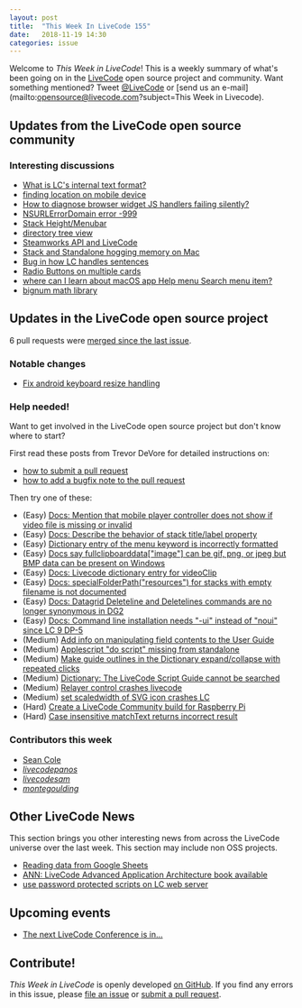 ```yaml
---
layout: post
title:  "This Week In LiveCode 155"
date:   2018-11-19 14:30
categories: issue
---
```


Welcome to *This Week in LiveCode*!  This is a weekly summary of what's been
going on in the [LiveCode](https://livecode.com/) open source project and
community.  Want something mentioned?  Tweet
[@LiveCode](https://twitter.com/LiveCode) or
[send us an e-mail](mailto:opensource@livecode.com?subject=This Week in Livecode).

## Updates from the LiveCode open source community

<!---
### News & blog posts

- [This month only: Get a Hacktoberfest t-shirt by contributing to LiveCode](https://hacktoberfest.digitalocean.com): Submit 5 pull requests and get a free Hacktoberfest T-shirt!
--->

### Interesting discussions

- [What is LC's internal text format?](https://www.mail-archive.com/use-livecode@lists.runrev.com/msg99017.html)
- [finding location on mobile device](https://www.mail-archive.com/use-livecode@lists.runrev.com/msg99044.html)
- [How to diagnose browser widget JS handlers failing silently?](https://www.mail-archive.com/use-livecode@lists.runrev.com/msg99062.html)
- [NSURLErrorDomain error -999](https://www.mail-archive.com/use-livecode@lists.runrev.com/msg99064.html)
- [Stack Height/Menubar](https://www.mail-archive.com/use-livecode@lists.runrev.com/msg99085.html)
- [directory tree view](https://www.mail-archive.com/use-livecode@lists.runrev.com/msg99099.html)
- [Steamworks API and LiveCode](https://www.mail-archive.com/use-livecode@lists.runrev.com/msg99105.html)
- [Stack and Standalone hogging memory on Mac](https://www.mail-archive.com/use-livecode@lists.runrev.com/msg99116.html)
- [Bug in how LC handles sentences](https://www.mail-archive.com/use-livecode@lists.runrev.com/msg99130.html)
- [Radio Buttons on multiple cards](https://www.mail-archive.com/use-livecode@lists.runrev.com/msg99135.html)
- [where can I learn about macOS app Help menu Search menu item?](https://www.mail-archive.com/use-livecode@lists.runrev.com/msg99146.html)
- [bignum math library](https://www.mail-archive.com/use-livecode@lists.runrev.com/msg99158.html)

## Updates in the LiveCode open source project

6 pull requests were [merged since the last issue](https://github.com/search?q=org%3Alivecode+is%3Apublic+is%3Apr+is%3Amerged+merged%3A2018-11-12..2018-11-18&type=Issues).

<!---
### New LiveCode releases

- [LiveCode 9.0.2 RC-1](https://www.mail-archive.com/use-livecode@lists.runrev.com/msg98927.html)
--->



### Notable changes

- [Fix android keyboard resize handling](https://github.com/livecode/livecode/pull/6788)

<!---
### Bug of the week

- [Bug 21677 - Browser Widget caches css and will not refresh](http://quality.livecode.com/show_bug.cgi?id=21677)

The reporter provided a detailed recipe as well as a helpful simple sample stack that allowed us to test and confirm the problem quickly.
--->



### Help needed!

Want to get involved in the LiveCode open source project but don't know where
to start?  

First read these posts from Trevor DeVore for detailed instructions on:

- [how to submit a pull request](https://www.mail-archive.com/use-livecode@lists.runrev.com/msg98530.html)
- [how to add a bugfix note to the pull request](https://www.mail-archive.com/use-livecode@lists.runrev.com/msg98611.html)

Then try one of these:

- (Easy) [Docs: Mention that mobile player controller does not show if video file is missing or invalid](https://quality.livecode.com/show_bug.cgi?id=19631)
- (Easy) [Docs: Describe the behavior of stack title/label property](https://quality.livecode.com/show_bug.cgi?id=19660)
- (Easy) [Dictionary entry of the menu keyword is incorrectly formatted](https://quality.livecode.com/show_bug.cgi?id=20364)
- (Easy) [Docs say fullclipboarddata["image"] can be gif, png, or jpeg but BMP data can be present on Windows](https://quality.livecode.com/show_bug.cgi?id=20472)
- (Easy) [Docs: Livecode dictionary entry for videoClip](https://quality.livecode.com/show_bug.cgi?id=21156)
- (Easy) [Docs: specialFolderPath("resources") for stacks with empty filename is not documented](https://quality.livecode.com/show_bug.cgi?id=21183)
- (Easy) [Docs: Datagrid Deleteline and Deletelines commands are no longer synonymous in DG2](https://quality.livecode.com/show_bug.cgi?id=21576)
- (Easy) [Docs: Command line installation needs "-ui" instead of "noui" since LC 9 DP-5](https://quality.livecode.com/show_bug.cgi?id=21340)
- (Medium) [Add info on manipulating field contents to the User Guide](http://quality.livecode.com/show_bug.cgi?id=18990)
- (Medium) [Applescript "do script" missing from standalone](http://quality.livecode.com/show_bug.cgi?id=20993)
- (Medium) [Make guide outlines in the Dictionary expand/collapse with repeated clicks](http://quality.livecode.com/show_bug.cgi?id=18184)
- (Medium) [Dictionary: The LiveCode Script Guide cannot be searched](http://quality.livecode.com/show_bug.cgi?id=15957)
- (Medium) [Relayer control crashes livecode](https://quality.livecode.com/show_bug.cgi?id=21460)
- (Medium) [set scaledwidth of SVG icon crashes LC](https://quality.livecode.com/show_bug.cgi?id=21683)
- (Hard) [Create a LiveCode Community build for Raspberry Pi](http://forums.livecode.com/viewtopic.php?f=76&t=27912)
- (Hard) [Case insensitive matchText returns incorrect result](https://quality.livecode.com/show_bug.cgi?id=15312)


### Contributors this week

- [Sean Cole](https://github.com/seaniepie)
- *[livecodepanos](https://github.com/livecodepanos)*  
- *[livecodesam](https://github.com/livecodesam)*  
- *[montegoulding](https://github.com/montegoulding)*


## Other LiveCode News


This section brings you other interesting news from across the LiveCode universe over the last week. This section may include non OSS projects.

- [Reading data from Google Sheets](https://www.mail-archive.com/use-livecode@lists.runrev.com/msg99052.html)
- [ANN: LiveCode Advanced Application Architecture book available](https://www.mail-archive.com/use-livecode@lists.runrev.com/msg99100.html)
- [use password protected scripts on LC web server](https://www.mail-archive.com/use-livecode@lists.runrev.com/msg99144.html)

## Upcoming events

* [The next LiveCode Conference is in...](https://www.mail-archive.com/use-livecode@lists.runrev.com/msg94801.html)


## Contribute!

*This Week in LiveCode* is openly developed
[on GitHub](https://github.com/livecode/this-week-in-livecode).
If you find any errors in this issue, please
[file an issue](https://github.com/livecode/this-week-in-livecode/issues) or
[submit a pull request](https://github.com/livecode/this-week-in-livecode/pulls).
